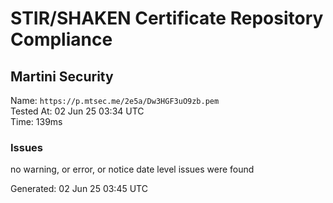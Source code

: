 # STIR/SHAKEN Certificate Repository Compliance

## Martini Security

Name: `https://p.mtsec.me/2e5a/Dw3HGF3uO9zb.pem`\
Tested At: 02 Jun 25 03:34 UTC\
Time: 139ms

### Issues

no warning, or error, or notice date level issues were found

Generated: 02 Jun 25 03:45 UTC